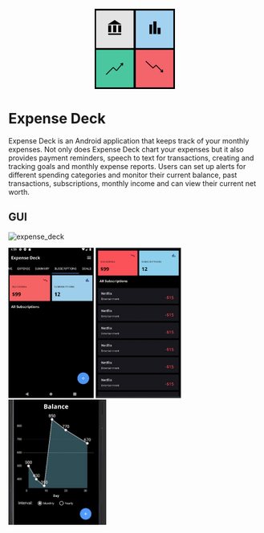 <p align="center">
    <img width="160" height="160" src="phase1/logo.png">
</p>


# Expense Deck

Expense Deck is an Android application that keeps track of your monthly expenses. Not only does Expense Deck chart your expenses but it also provides payment reminders, speech to text for transactions, creating and tracking goals and monthly expense reports. Users can set up alerts for different spending categories and monitor their current balance, past transactions, subscriptions, monthly income and can view their current net worth. 

## GUI
![expense_deck](https://user-images.githubusercontent.com/74755873/127786710-53f8976a-cd5e-4713-ab96-74bbc935b8c1.png)

<p align="">
  <img src ="phase1/temp_gui.jpg" width="170" height="300">
  <img src ="phase1/temp_gui2.JPEG" width="170" height="300">
  <img src ="phase1/graph.jpg" width="195" height="250">
</p>

